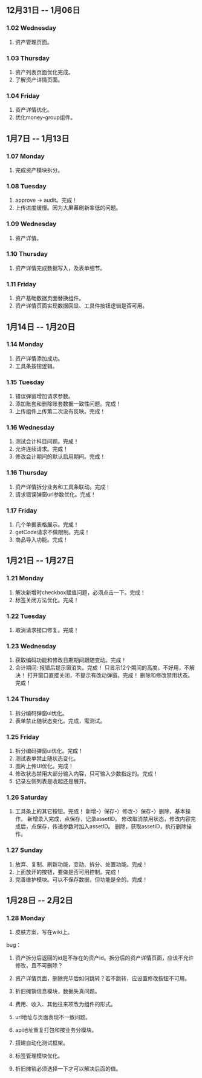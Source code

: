 ## 12月31日 -- 1月06日

### 1.02 Wednesday
1. 资产管理页面。

### 1.03 Thursday
1. 资产列表页面优化完成。
2. 了解资产详情页面。

### 1.04 Friday
1. 资产详情优化。
2. 优化money-group组件。

## 1月7日 -- 1月13日

### 1.07 Monday
1. 完成资产模块拆分。

### 1.08 Tuesday
1. approve -> audit。完成！
2. 上传进度缓慢。因为大屏幕刷新率低的问题。

### 1.09 Wednesday
1. 资产详情。

### 1.10 Thursday
1. 资产详情完成数据写入，及表单细节。

### 1.11 Friday
1. 资产基础数据页面替换组件。
2. 资产详情页面实现数据回显、工具件按钮逻辑是否可用。

## 1月14日 -- 1月20日

### 1.14 Monday
1. 资产详情添加成功。
2. 工具条按钮逻辑。

### 1.15 Tuesday
1. 错误弹窗增加请求参数。
2. 添加账套和删除账套数据一致性问题。完成！
3. 上传组件上传第二次没有反映。完成！

### 1.16 Wednesday
1. 测试会计科目问题。完成！
2. 允许连续请求。完成！
3. 修改会计期间的默认启用期间。完成！

### 1.16 Thursday
1. 资产详情拆分业务和工具条联动。完成！
2. 请求错误弹窗url参数优化。完成！

### 1.17 Friday
1. 几个单据表格展示。完成！
2. getCode请求不做限制。完成！
3. 商品导入功能。完成！

## 1月21日 -- 1月27日

### 1.21 Monday
1. 解决新增时checkbox赋值问题，必须点击一下。完成！
2. 标签关闭方法优化。完成！

### 1.22 Tuesday
1. 取消请求接口修复。完成！

### 1.23 Wednesday
1. 获取编码功能和修改日期期间跟随变动。完成！
2. 会计期间:
  报错后提示窗消失。完成！
  只显示12个期间的高度。不好用，不解决！
  打开窗口直接关闭，不提示有改动弹窗。完成！
  删除和修改禁用状态。完成！

### 1.24 Thursday
1. 拆分编码弹窗ui优化。
2. 表单禁止随状态变化。完成，需测试。

### 1.25 Friday
1. 拆分编码弹窗ui优化。完成！
2. 测试表单禁止随状态变化。
3. 图片上传UI优化。完成！
4. 修改状态禁用大部分输入内容，只可输入少数指定的。完成！
5. 记录左侧列表是收起还是展开。

### 1.26 Saturday
1. 工具条上的其它按钮。完成！
	新增-〉保存-〉修改-〉保存-〉删除，基本操作。
	新增录入完成，点保存，记录assetID。
	修改取消禁用状态，修改内容完成后，点保存，传递参数时加入assetID。
	删除，获取assetID，执行删除操作。

### 1.27 Sunday
1. 放弃、复制、刷新功能，变动、拆分、处置功能。完成！
2. 上面放开的按钮，要做是否可用控制。完成！
3. 完善维护模块。可以不保存数据，但功能是全的。完成！

## 1月28日 -- 2月2日

### 1.28 Monday
1. 皮肤方案，写在wiki上。


bug：
1. 资产拆分后返回的id是不存在的资产id。拆分后的资产详情页面，应该不允许修改，且不可删除？	
2. 资产详情页面，删除完毕后如何跳转？若不跳转，应设置修改按钮不可用。

2. 折旧摊销信息模块，数据失真问题。

1. 费用、收入、其他往来项改为组件的形式。
3. url地址与页面表现不一致问题。
4. api地址重复打包和按业务分模块。
9. 搭建自动化测试框架。
9. 标签管理模块优化。
1. 折旧摊销必须选择一下才可以解决后面的值。







